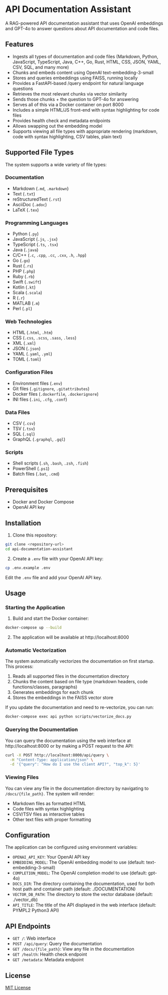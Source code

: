 # API Documentation Assistant

A RAG-powered API documentation assistant that uses OpenAI embeddings and GPT-4o to answer questions about API documentation and code files.

## Features

- Ingests all types of documentation and code files (Markdown, Python, JavaScript, TypeScript, Java, C++, Go, Rust, HTML, CSS, JSON, YAML, CSV, SQL, and many more)
- Chunks and embeds content using OpenAI text-embedding-3-small
- Stores and queries embeddings using FAISS, running locally
- Provides a FastAPI-based /query endpoint for natural language questions
- Retrieves the most relevant chunks via vector similarity
- Sends those chunks + the question to GPT-4o for answering
- Serves all of this via a Docker container on port 8000
- Includes a simple HTML/JS front-end with syntax highlighting for code files
- Provides health check and metadata endpoints
- Allows swapping out the embedding model
- Supports viewing all file types with appropriate rendering (markdown, code with syntax highlighting, CSV tables, plain text)

## Supported File Types

The system supports a wide variety of file types:

### Documentation
- Markdown (`.md`, `.markdown`)
- Text (`.txt`)
- reStructuredText (`.rst`)
- AsciiDoc (`.adoc`)
- LaTeX (`.tex`)

### Programming Languages
- Python (`.py`)
- JavaScript (`.js`, `.jsx`)
- TypeScript (`.ts`, `.tsx`)
- Java (`.java`)
- C/C++ (`.c`, `.cpp`, `.cc`, `.cxx`, `.h`, `.hpp`)
- Go (`.go`)
- Rust (`.rs`)
- PHP (`.php`)
- Ruby (`.rb`)
- Swift (`.swift`)
- Kotlin (`.kt`)
- Scala (`.scala`)
- R (`.r`)
- MATLAB (`.m`)
- Perl (`.pl`)

### Web Technologies
- HTML (`.html`, `.htm`)
- CSS (`.css`, `.scss`, `.sass`, `.less`)
- XML (`.xml`)
- JSON (`.json`)
- YAML (`.yaml`, `.yml`)
- TOML (`.toml`)

### Configuration Files
- Environment files (`.env`)
- Git files (`.gitignore`, `.gitattributes`)
- Docker files (`.dockerfile`, `.dockerignore`)
- INI files (`.ini`, `.cfg`, `.conf`)

### Data Files
- CSV (`.csv`)
- TSV (`.tsv`)
- SQL (`.sql`)
- GraphQL (`.graphql`, `.gql`)

### Scripts
- Shell scripts (`.sh`, `.bash`, `.zsh`, `.fish`)
- PowerShell (`.ps1`)
- Batch files (`.bat`, `.cmd`)

## Prerequisites

- Docker and Docker Compose
- OpenAI API key

## Installation

1. Clone this repository:

```bash
git clone <repository-url>
cd api-documentation-assistant
```

2. Create a `.env` file with your OpenAI API key:

```bash
cp .env.example .env
```

Edit the `.env` file and add your OpenAI API key.

## Usage

### Starting the Application

1. Build and start the Docker container:

```bash
docker-compose up --build
```

2. The application will be available at http://localhost:8000

### Automatic Vectorization

The system automatically vectorizes the documentation on first startup. This process:
1. Reads all supported files in the documentation directory
2. Chunks the content based on file type (markdown headers, code functions/classes, paragraphs)
3. Generates embeddings for each chunk
4. Stores the embeddings in the FAISS vector store

If you update the documentation and need to re-vectorize, you can run:

```bash
docker-compose exec api python scripts/vectorize_docs.py
```

### Querying the Documentation

You can query the documentation using the web interface at http://localhost:8000 or by making a POST request to the API:

```bash
curl -X POST http://localhost:8000/api/query \
  -H "Content-Type: application/json" \
  -d '{"query": "How do I use the client API?", "top_k": 5}'
```

### Viewing Files

You can view any file in the documentation directory by navigating to `/docs/{file_path}`. The system will render:
- Markdown files as formatted HTML
- Code files with syntax highlighting
- CSV/TSV files as interactive tables
- Other text files with proper formatting

## Configuration

The application can be configured using environment variables:

- `OPENAI_API_KEY`: Your OpenAI API key
- `EMBEDDING_MODEL`: The OpenAI embedding model to use (default: text-embedding-3-small)
- `COMPLETION_MODEL`: The OpenAI completion model to use (default: gpt-4o)
- `DOCS_DIR`: The directory containing the documentation, used for both host path and container path (default: ./DOCUMENTATION)
- `VECTOR_DB_PATH`: The directory to store the vector database (default: ./vector_db)
- `API_TITLE`: The title of the API displayed in the web interface (default: PYMPL2 Python3 API)

## API Endpoints

- `GET /`: Web interface
- `POST /api/query`: Query the documentation
- `GET /docs/{file_path}`: View any file in the documentation
- `GET /health`: Health check endpoint
- `GET /metadata`: Metadata endpoint

## License

[MIT License](LICENSE)